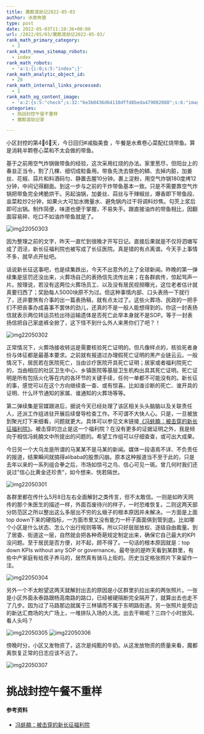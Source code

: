 ```yaml
---
title: 魔都渡劫记2022-05-03
author: 冰原奔狼
type: post
date: 2022-05-03T11:10:36+00:00
url: /2022/05/03/魔都渡劫记2022-05-03/
rank_math_primary_category:
  - 3
rank_math_news_sitemap_robots:
  - index
rank_math_robots:
  - 'a:1:{i:0;s:5:"index";}'
rank_math_analytic_object_id:
  - 28
rank_math_internal_links_processed:
  - 1
rank_math_og_content_image:
  - 'a:2:{s:5:"check";s:32:"6e3b0436d64110dffd8beda479002088";s:6:"images";a:0:{}}'
categories:
  - 挑战封控午餐不重样
  - 魔都渡劫记录

---
```

小区封控的第4⃣️6⃣️天，今日回归#减脂美食 ，午餐是水煮卷心菜配红烧带鱼。算是消耗半颗卷心菜和不太会做的带鱼。

基于之前用空气炸锅做带鱼的经验，这次采用红烧的办法。家里葱尽，但阳台上的春韭正当令，割了几棵、细切成粒备用。带鱼先洗去银色的鳞、去掉内脏，加姜丝、花椒、蒜片和料酒码匀、静置去腥10分钟。裹上淀粉，用空气炸锅180度烤12分钟，中间记得翻面。到这一步与之前的干炸带鱼基本一致。只是不需要靠空气炸锅把带鱼完全烤脆烘干。另起油锅，加姜丝、蒜丝与干辣椒丝，爆香即下带鱼段、韭菜粒炒2分钟，如果火大可加水微量水、避免锅内过干将调料炒焦。勾芡上浆后即可出锅。制作简便，味道也便于掌握，不易失手。跟直接油炸的带鱼相比，因翻面容易碎、吃口不如油炸带鱼就是了。

<img decoding="async" src="https://i0.wp.com/s2.loli.net/2022/05/03/uoMQJ1RWehkcdT5.jpg?w=640&#038;ssl=1" alt="img22050303" data-recalc-dims="1" /> 

因为整理之前的文字，昨天一直忙到很晚才开写日记。直接后果就是不仅将泗塘写成了泗泾，新长征福利院也被写成了长征医院。真是错的有点离谱。今天手上事情不多，就早点开扯吧。

话说新长征这事吧，也是续集跌出，今天不出意外的上了全球新闻。昨晚的第一弹续集是惩罚还没出来，火葬场自己的表扬信先流传出来；在各群疯传，惊起骂声一片。按理说，若没有这两位火葬场员工、以及没有居民视频曝光，这位老者估计就真要归西了；奖励每人5000块原不为过。但这种事情内部、口头表扬一下就行了，还非要煞有介事的出一篇表扬稿，就有点太过了。这些火葬场、民政的一把手们不把丧事办成喜事不罢休的劲儿，还真的不是一般人能想得到的。你这一封表扬信就表示两位转运员检出待运输遗体是否死亡此举本身就不是SOP。等于一封表扬信把自己家底裤全掀了，这下怪不到什么外人来黑你们了吧？！

<img decoding="async" src="https://i0.wp.com/s2.loli.net/2022/05/03/7izHLtwlvneYk5f.jpg?w=640&#038;ssl=1" alt="img22050302" data-recalc-dims="1" /> 

正常情况下，火葬场接收转运是需要核验死亡证明的。但凡像样点的，核验死者身份与体征都是最基本要求。之前就有报道过办理假死亡证明的黑产业链云云。一般情况下，居民若在医院死亡，当由诊疗医院开具死亡证明；居家或者福利院死亡的，当由相应的社区卫生中心、乡镇医院等基层卫生机构出具其死亡证明。死亡证明是所有包括火化等在内的各环节的关键手续，任何一单都不可能没有的。新长征的事，感觉可以在这个方向继续查一查、或有惊喜。比如谁诊断的死亡、谁开具的证明、什么环节通知的家属、谁通知的火葬场等等。

第二弹续集是官媒跟进后，据说今天已经处理了该区相关头头脑脑以及关联责任人，还派工作组进驻开展后续督导检查工作。不可谓不大快人心。只是，一旦被放到聚光灯下来细看，问题就更大。具体可以参见文末链接[《冯蚝腩：被击穿的新长征福利院》][1]。被击穿的岂止是这一个福利院？在没有更多的证据证明之外，我是倾向于相信冯蚝腩文中所提出的问题的。希望工作组可以仔细查查，或可出大成果。

今日另一个大乌龙是所谓的马某某不是马某的新闻。媒体一段语焉不详、不负责任的报道，结果瞬间就搞得alibaba的股票闪崩。原本这种报道当不至于此的，只是去年以来的一系列组合拳之后，市场如惊弓之鸟、信心可见一斑。曾几何时我们还说过"信心比黄金还珍贵"，如今想来、恍若隔世。

<img decoding="async" src="https://i0.wp.com/s2.loli.net/2022/05/03/vHdYLR2fhayDkUA.jpg?w=640&#038;ssl=1" alt="img22050301" data-recalc-dims="1" /> 

各群里都在传什么5月8日左右全面解封之类传言，但不太敢信。一则是如昨天网传的那个朱医生的描述一样，外面百废待兴的样子，一时恐难恢复。二则这两天部分防范区之所以整出这么多层出不穷的幺蛾子的根本原因并未解决。一方面是上面top down下来的硬指标，一方面市里又没有能力一杆子面面俱到管到底。比如哪个小区是什么状态、怎么个出行规则等等。所以只好层层放权、逐级自由裁量。到了居委、街道这一层，自然就会把各种奇葩规定制定出来，确保它自己最大的KPI没问题。至于居民是否方便，对不起，顾不得了。一句话的根本原因就是：top down KPIs without any SOP or governance。最夸张的是昨天看到某群里，有些中产家庭有给孩子养马的，居然真有骑马上街的。历史当定格张照片下来留作一注。

<img decoding="async" src="https://i0.wp.com/s2.loli.net/2022/05/03/jeI8VtNm7qFipE9.jpg?w=640&#038;ssl=1" alt="img22050304" data-recalc-dims="1" /> 

另外一个不太盼望这两天就解封出去的原因是小区群里扒拉出来的两张照片。一张是小区外面永泰路跟杨高南路的路口，已经被硬隔断完全隔开了，就算出去也走不了几步。因为过了马路那边就属于三林镇而不属于东明路街道。另一张照片是旁边的新达汇商场的大广场上，一堆排队入场的人流。出去干嘛呢？三四个小时放风、看人头吗？

<img decoding="async" src="https://i0.wp.com/s2.loli.net/2022/05/03/iMHvabnoGAZshgd.jpg?w=640&#038;ssl=1" alt="img22050305" data-recalc-dims="1" />  
<img decoding="async" src="https://i0.wp.com/s2.loli.net/2022/05/03/VtqgzFZyArY6oP1.jpg?w=640&#038;ssl=1" alt="img22050306" data-recalc-dims="1" /> 

傍晚时分，小区又发物资了，这次是纯甄的牛奶。从这发放物资的质量来看，魔都离恢复正常的日志应该不远了。

<img decoding="async" src="https://i0.wp.com/s2.loli.net/2022/05/03/mR4k1wSAcPDfbZE.jpg?w=640&#038;ssl=1" alt="img22050307" data-recalc-dims="1" /> 

# 挑战封控午餐不重样

#### 参考资料

  * [冯蚝腩：被击穿的新长征福利院][1]

 [1]: https://mp.weixin.qq.com/s/FX3L-V5pmNVrlwdwZbcdvw
